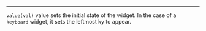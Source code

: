 <a name="value"><h3 style="padding-top: 40px; margin-top: 40px;"></h3></a>
_____________________________
`value(val)` value sets the initial state of the widget. In the case of a `keyboard` widget, it sets the leftmost ky to appear. 
